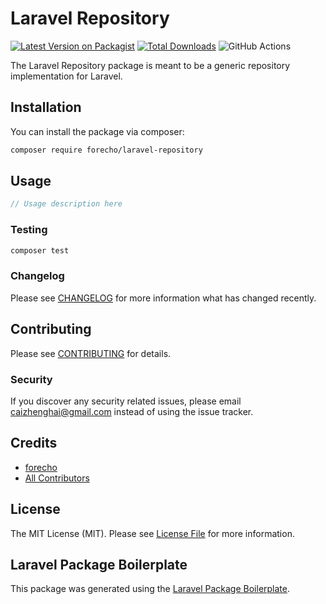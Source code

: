 # Laravel Repository

[![Latest Version on Packagist](https://img.shields.io/packagist/v/forecho/laravel-repository.svg?style=flat-square)](https://packagist.org/packages/forecho/laravel-repository)
[![Total Downloads](https://img.shields.io/packagist/dt/forecho/laravel-repository.svg?style=flat-square)](https://packagist.org/packages/forecho/laravel-repository)
![GitHub Actions](https://github.com/forecho/laravel-repository/actions/workflows/main.yml/badge.svg)

The Laravel Repository package is meant to be a generic repository implementation for Laravel.
## Installation

You can install the package via composer:

```bash
composer require forecho/laravel-repository
```

## Usage

```php
// Usage description here
```

### Testing

```bash
composer test
```

### Changelog

Please see [CHANGELOG](CHANGELOG.md) for more information what has changed recently.

## Contributing

Please see [CONTRIBUTING](CONTRIBUTING.md) for details.

### Security

If you discover any security related issues, please email caizhenghai@gmail.com instead of using the issue tracker.

## Credits

-   [forecho](https://github.com/forecho)
-   [All Contributors](../../contributors)

## License

The MIT License (MIT). Please see [License File](LICENSE.md) for more information.

## Laravel Package Boilerplate

This package was generated using the [Laravel Package Boilerplate](https://laravelpackageboilerplate.com).
